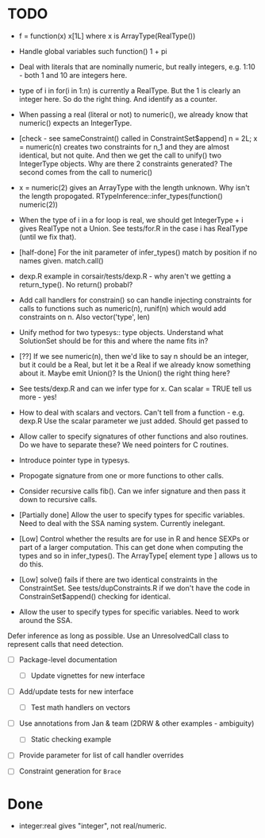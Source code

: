 # TODO

* f = function(x) x[1L] where x is ArrayType(RealType())

* Handle global variables such function() 1 + pi

* Deal with literals that are nominally numeric, but really integers, e.g. 1:10 - both 1 and 10 are
  integers here.
  
* type of i in for(i in 1:n) is currently a RealType. But the 1 is  clearly an integer here. So do
  the right thing.  And identify as a counter.


* When passing a real (literal or not) to numeric(), we already know that numeric() expects an IntegerType.
  
* [check - see sameConstraint() called in ConstraintSet$append]
  n = 2L; x = numeric(n) creates two constraints for n_1 and they are almost identical, but not
  quite.  And then we get the call to unify() two IntegerType objects.
  Why are there 2 constraints generated?  The second comes from the call to numeric()
  
* x = numeric(2) gives an ArrayType with the length unknown. Why isn't the length propogated.
  RTypeInference::infer_types(function() numeric(2))
   
* When the type of i in a for loop is real, we should get IntegerType + i gives RealType not a
  Union. See tests/for.R in the case i has RealType (until we fix that).

* [half-done] For the init parameter of infer_types() match by position if no names given.  match.call()

* dexp.R example in corsair/tests/dexp.R  - why aren't we getting a return_type().  No return() probabl?

* Add call handlers for constrain() so can handle injecting constraints for calls to functions such as numeric(n), 
  runif(n) which would add constraints on n. 
  Also vector('type', len)
  
* Unify method for two typesys:: type objects. Understand what SolutionSet should be for this and
  where the name fits in?
  
* [??] If we see numeric(n), then we'd like to say n should be an integer,
  but it could be a Real, but let it be a Real if we already know something about it.
  Maybe emit Union()? Is the Union() the right thing here?
  
* See tests/dexp.R and can we infer type for x.  Can scalar = TRUE tell us more - yes!

* How to deal with scalars and vectors.  Can't tell from a function - e.g. dexp.R
  Use the scalar parameter we just added. 
  Should get passed to 

* Allow caller to specify signatures of other functions and also routines. 
  Do we have to separate these?  We need pointers for C routines.
  
* Introduce pointer type in typesys.

* Propogate signature from one or more functions to other calls. 

* Consider recursive calls fib().  Can we infer signature and then pass it down to recursive calls.

* [Partially done] Allow the user to specify types for specific variables. Need to deal with the SSA
  naming system. Currently inelegant.

* [Low] Control whether the results are for use in R and hence SEXPs or part of a larger computation. This
  can get done when computing the types and so in infer_types().
  The ArrayType[ element type ] allows us to do this.

* [Low] solve() fails if there are two identical constraints in the ConstraintSet. See
  tests/dupConstraints.R if we don't have the code in ConstrainSet$append() checking for identical.

* Allow the user to specify types for specific variables. Need to work around the SSA.


Defer inference as long as possible. Use an UnresolvedCall class to represent
calls that need detection. 

* [ ] Package-level documentation
  + [ ] Update vignettes for new interface

* [ ] Add/update tests for new interface
  + [ ] Test math handlers on vectors

* [ ] Use annotations from Jan & team (2DRW & other examples - ambiguity)
  * [ ] Static checking example

* [ ] Provide parameter for list of call handler overrides

* [ ] Constraint generation for `Brace`




# Done

*  integer:real gives "integer", not real/numeric.

<!-- Old Stuff
## Old Stuff

* Tests for larger bodies of code (not just snippets).
* Support for `[`.
    + Non-scalar indexes.
* Support extraction functions `[[` and `$`.
    + Distinguish data frame / matrix based on these.
* Support for multidimensional `[`.
    + Equivalent to `[[` followed by `[` for data frames.
* Detect variables used as indexes in subset operations.
* Document exported functions.
* Support for `read.csv()`, `readRDS()`, etc via the `colClasses` parameter.
* Support for inference based on assertions.

* Generalize condition reduction to type system rather than case-by-case.

* Infer metadata from assignment functions such as `dim<-`
* Detect branching `return()` behavior and branch conditions; currently we just 
  assume user functions are type stable.
* Detect iterator patterns in while loops.
* Consolidate code for handling math operations with RLLVMCompile.
* Mark aggregate (sum, min, max, range, sd, mean) results
-->
